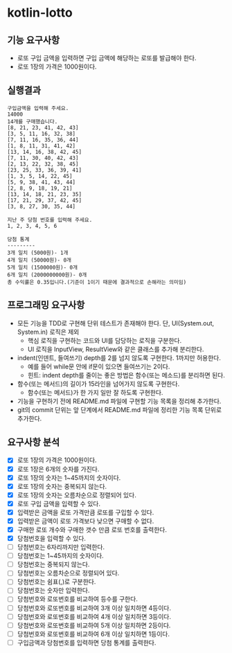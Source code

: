 # kotlin-lotto

## 기능 요구사항
- 로또 구입 금액을 입력하면 구입 금액에 해당하는 로또를 발급해야 한다.
- 로또 1장의 가격은 1000원이다.

## 실행결과
```
구입금액을 입력해 주세요.
14000
14개를 구매했습니다.
[8, 21, 23, 41, 42, 43]
[3, 5, 11, 16, 32, 38]
[7, 11, 16, 35, 36, 44]
[1, 8, 11, 31, 41, 42]
[13, 14, 16, 38, 42, 45]
[7, 11, 30, 40, 42, 43]
[2, 13, 22, 32, 38, 45]
[23, 25, 33, 36, 39, 41]
[1, 3, 5, 14, 22, 45]
[5, 9, 38, 41, 43, 44]
[2, 8, 9, 18, 19, 21]
[13, 14, 18, 21, 23, 35]
[17, 21, 29, 37, 42, 45]
[3, 8, 27, 30, 35, 44]

지난 주 당첨 번호를 입력해 주세요.
1, 2, 3, 4, 5, 6

당첨 통계
---------
3개 일치 (5000원)- 1개
4개 일치 (50000원)- 0개
5개 일치 (1500000원)- 0개
6개 일치 (2000000000원)- 0개
총 수익률은 0.35입니다.(기준이 1이기 때문에 결과적으로 손해라는 의미임)
```
## 프로그래밍 요구사항
- 모든 기능을 TDD로 구현해 단위 테스트가 존재해야 한다. 단, UI(System.out, System.in) 로직은 제외
  - 핵심 로직을 구현하는 코드와 UI를 담당하는 로직을 구분한다.
  - UI 로직을 InputView, ResultView와 같은 클래스를 추가해 분리한다.
- indent(인덴트, 들여쓰기) depth를 2를 넘지 않도록 구현한다. 1까지만 허용한다.
  - 예를 들어 while문 안에 if문이 있으면 들여쓰기는 2이다.
  - 힌트: indent depth를 줄이는 좋은 방법은 함수(또는 메소드)를 분리하면 된다.
- 함수(또는 메서드)의 길이가 15라인을 넘어가지 않도록 구현한다.
  - 함수(또는 메서드)가 한 가지 일만 잘 하도록 구현한다.
- 기능을 구현하기 전에 README.md 파일에 구현할 기능 목록을 정리해 추가한다.
- git의 commit 단위는 앞 단계에서 README.md 파일에 정리한 기능 목록 단위로 추가한다.

## 요구사항 분석
- [x] 로또 1장의 가격은 1000원이다.
- [x] 로또 1장은 6개의 숫자를 가진다.
- [x] 로또 1장의 숫자는 1~45까지의 숫자이다.
- [x] 로또 1장의 숫자는 중복되지 않는다.
- [x] 로또 1장의 숫자는 오름차순으로 정렬되어 있다.
- [x] 로또 구입 금액을 입력할 수 있다.
- [x] 입력받은 금액을 로또 가격만큼 로또를 구입할 수 있다.
- [x] 입력받은 금액이 로또 가격보다 낮으면 구매할 수 없다.
- [x] 구매한 로또 개수와 구매한 갯수 만큼 로또 번호를 출력한다.
- [x] 당첨번호을 입력할 수 있다.
- [ ] 당첨번호는 6자리까지만 입력한다.
- [ ] 당첨번호는 1~45까지의 숫자이다.
- [ ] 당첨번호는 중복되지 않는다.
- [ ] 당첨번호는 오름차순으로 정렬되어 있다.
- [ ] 당첨번호는 쉼표(,)로 구분한다.
- [ ] 당첨번호는 숫자만 입력한다.
- [ ] 당첨번호와 로또번호를 비교하여 등수를 구한다.
- [ ] 당첨번호와 로또번호를 비교하여 3개 이상 일치하면 4등이다.
- [ ] 당첨번호와 로또번호를 비교하여 4개 이상 일치하면 3등이다.
- [ ] 당첨번호와 로또번호를 비교하여 5개 이상 일치하면 2등이다.
- [ ] 당첨번호와 로또번호를 비교하여 6개 이상 일치하면 1등이다.
- [ ] 구입금액과 당첨번호를 입력하면 당첨 통계를 출력한다.
